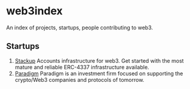 # web3index
An index of projects, startups, people contributing to web3.

## Startups

1. [Stackup](https://www.stackup.sh/) Accounts infrastructure for web3. Get started with the most mature and reliable ERC-4337 infrastructure available.
2. [Paradigm](https://www.paradigm.xyz/) Paradigm is an investment firm focused on supporting the crypto/Web3 companies and protocols of tomorrow.

